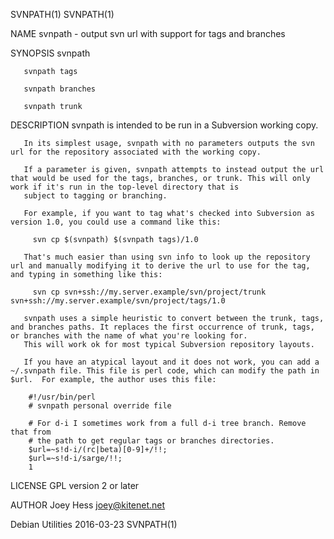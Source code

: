 SVNPATH(1)                                                                                                                                                                                     SVNPATH(1)

NAME
       svnpath - output svn url with support for tags and branches

SYNOPSIS
       svnpath

       svnpath tags

       svnpath branches

       svnpath trunk

DESCRIPTION
       svnpath is intended to be run in a Subversion working copy.

       In its simplest usage, svnpath with no parameters outputs the svn url for the repository associated with the working copy.

       If a parameter is given, svnpath attempts to instead output the url that would be used for the tags, branches, or trunk. This will only work if it's run in the top-level directory that is
       subject to tagging or branching.

       For example, if you want to tag what's checked into Subversion as version 1.0, you could use a command like this:

         svn cp $(svnpath) $(svnpath tags)/1.0

       That's much easier than using svn info to look up the repository url and manually modifying it to derive the url to use for the tag, and typing in something like this:

         svn cp svn+ssh://my.server.example/svn/project/trunk svn+ssh://my.server.example/svn/project/tags/1.0

       svnpath uses a simple heuristic to convert between the trunk, tags, and branches paths. It replaces the first occurrence of trunk, tags, or branches with the name of what you're looking for.
       This will work ok for most typical Subversion repository layouts.

       If you have an atypical layout and it does not work, you can add a ~/.svnpath file. This file is perl code, which can modify the path in $url.  For example, the author uses this file:

        #!/usr/bin/perl
        # svnpath personal override file

        # For d-i I sometimes work from a full d-i tree branch. Remove that from
        # the path to get regular tags or branches directories.
        $url=~s!d-i/(rc|beta)[0-9]+/!!;
        $url=~s!d-i/sarge/!!;
        1

LICENSE
       GPL version 2 or later

AUTHOR
       Joey Hess <joey@kitenet.net>

Debian Utilities                                                                                2016-03-23                                                                                     SVNPATH(1)
